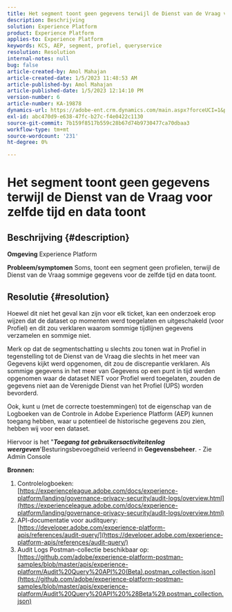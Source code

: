 ```yaml
---
title: Het segment toont geen gegevens terwijl de Dienst van de Vraag voor zelfde tijd en data toont
description: Beschrijving
solution: Experience Platform
product: Experience Platform
applies-to: Experience Platform
keywords: KCS, AEP, segment, profiel, queryservice
resolution: Resolution
internal-notes: null
bug: false
article-created-by: Amol Mahajan
article-created-date: 1/5/2023 11:48:53 AM
article-published-by: Amol Mahajan
article-published-date: 1/5/2023 12:14:10 PM
version-number: 6
article-number: KA-19878
dynamics-url: https://adobe-ent.crm.dynamics.com/main.aspx?forceUCI=1&pagetype=entityrecord&etn=knowledgearticle&id=a34331ea-ee8c-ed11-81ac-6045bd006b3d
exl-id: abc470d9-e638-47fc-b27c-f4e0422c1130
source-git-commit: 7b159f8517b559c28b67d74b9730477ca70dbaa3
workflow-type: tm+mt
source-wordcount: '231'
ht-degree: 0%

---
```


# Het segment toont geen gegevens terwijl de Dienst van de Vraag voor zelfde tijd en data toont

## Beschrijving {#description}

<b>Omgeving</b>
Experience Platform


<b>Probleem/symptomen</b>
Soms, toont een segment geen profielen, terwijl de Dienst van de Vraag sommige gegevens voor de zelfde tijd en data toont.


## Resolutie {#resolution}


Hoewel dit niet het geval kan zijn voor elk ticket, kan een onderzoek erop wijzen dat de dataset op momenten werd toegelaten en uitgeschakeld (voor Profiel) en dit zou verklaren waarom sommige tijdlijnen gegevens verzamelen en sommige niet.

Merk op dat de segmentschatting u slechts zou tonen wat in Profiel in tegenstelling tot de Dienst van de Vraag die slechts in het meer van Gegevens kijkt werd opgenomen, dit zou de discrepantie verklaren. Als sommige gegevens in het meer van Gegevens op een punt in tijd werden opgenomen waar de dataset NIET voor Profiel werd toegelaten, zouden de gegevens niet aan de Verenigde Dienst van het Profiel (UPS) worden bevorderd.



Ook, kunt u (met de correcte toestemmingen) tot de eigenschap van de Logboeken van de Controle in Adobe Experience Platform (AEP) kunnen toegang hebben, waar u potentieel de historische gegevens zou zien, hebben wij voor een dataset.

Hiervoor is het &quot;<b>*Toegang tot gebruikersactiviteitenlog weergeven</b>*&#39;Besturingsbevoegdheid verleend in <b>Gegevensbeheer</b>. - Zie Admin Console



<b>Bronnen:</b>

1. Controlelogboeken: [https://experienceleague.adobe.com/docs/experience-platform/landing/governance-privacy-security/audit-logs/overview.html](https://experienceleague.adobe.com/docs/experience-platform/landing/governance-privacy-security/audit-logs/overview.html)
2. API-documentatie voor auditquery: [https://developer.adobe.com/experience-platform-apis/references/audit-query/](https://developer.adobe.com/experience-platform-apis/references/audit-query/)
3. Audit Logs Postman-collectie beschikbaar op: [https://github.com/adobe/experience-platform-postman-samples/blob/master/apis/experience-platform/Audit%20Query%20API%20(Beta).postman_collection.json](https://github.com/adobe/experience-platform-postman-samples/blob/master/apis/experience-platform/Audit%20Query%20API%20%28Beta%29.postman_collection.json)
